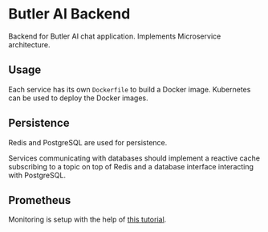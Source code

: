 # Butler AI Backend

Backend for Butler AI chat application. Implements Microservice architecture.

## Usage

Each service has its own `Dockerfile` to build a Docker image. Kubernetes can be used to deploy the Docker images.

## Persistence

Redis and PostgreSQL are used for persistence.

Services communicating with databases should implement a reactive cache subscribing to a topic on top of Redis and a database interface interacting with PostgreSQL.

## Prometheus

Monitoring is setup with the help of [this tutorial](https://devopscube.com/setup-prometheus-monitoring-on-kubernetes/).
